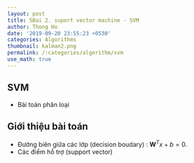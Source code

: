 ```yaml
---
layout: post
title: SBai 2. suport vector machine - SVM
author: Thong Ho
date: '2019-09-20 23:55:23 +0530'
categories: Algorithms
thumbnail: kalman2.png
permalink: /:categories/algorithm/svm
use_math: true
---
```



## SVM
- Bài toán phân loại

## Giới thiệu bài toán
- Đường biên giữa các lớp (decision boudary) : $\mathbf{W}^T x + b = 0$.
- Các điểm hỗ trợ (support vector)